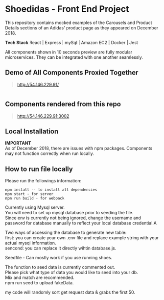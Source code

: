 # Shoedidas - Front End Project

This repository contains mocked examples of the Carousels and Product Details sections of an Adidas' product page as they appeared on December 2018. 

**Tech Stack**
React | Express | mySql | Amazon EC2 | Docker | Jest

All components shown in 10 seconds preview are fully modular microservices. They can be integrated with one another seamlessly.

## Demo of All Components Proxied Together
> http://54.146.229.91/

<img>

## Components rendered from this repo
> http://54.146.229.91:3002

## Local Installation
**IMPORTANT**\
As of December 2018, there are issues with npm packages. Components may not function correctly when run locally. 

## How to run file locally 
Please run the followings information:

```
npm install -- to install all dependencies
npm start - for server
npm run build - for webpack
```

Currently using Mysql server.\
You will need to set up mysql database prior to seeding the file.\
Since env is currently not being ignored, change the username and password for database manually to reflect your local database credential.A

Two ways of accessing the database to generate new table:\
first: you can create your own .env file and replace example string with your actual mysql information.\
sencond: you can replace it directly wihtin database.js.

Seedfile - Can mostly work if you use running shoes.

The function to seed data is currently commented out.\
Please pick what type of data you would like to seed into your db.\
Mix and match are recommended.\
npm run seed to upload fakeData.

my code will randomly sort get request data & grabs the first 50.

